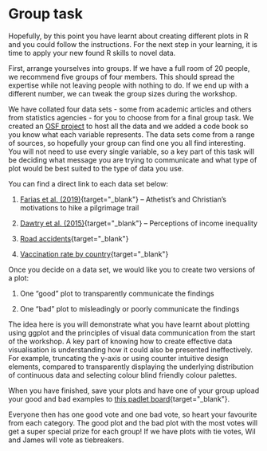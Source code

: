 # Group task

Hopefully, by this point you have learnt about creating different plots in R and you could follow the instructions. For the next step in your learning, it is time to apply your new found R skills to novel data. 

First, arrange yourselves into groups. If we have a full room of 20 people, we recommend five groups of four members. This should spread the expertise while not leaving people with nothing to do. If we end up with a different number, we can tweak the group sizes during the workshop. 

We have collated four data sets - some from academic articles and others from statistics agencies - for you to choose from for a final group task. We created an [OSF project](https://osf.io/9hy5s/) to host all the data and we added a code book so you know what each variable represents. The data sets come from a range of sources, so hopefully your group can find one you all find interesting. You will not need to use every single variable, so a key part of this task will be deciding what message you are trying to communicate and what type of plot would be best suited to the type of data you use. 

You can find a direct link to each data set below:

1. [Farias et al. (2019)](https://osf.io/f85ux/){target="_blank"} – Athetist’s and Christian’s motivations to hike a pilgrimage trail 

2. [Dawtry et al. (2015)](https://osf.io/73jzf/){target="_blank"} – Perceptions of income inequality

3. [Road accidents](https://osf.io/3yb4s/){target="_blank"} 

4. [Vaccination rate by country](https://osf.io/js69f/){target="_blank"}

Once you decide on a data set, we would like you to create two versions of a plot:

1. One “good” plot to transparently communicate the findings

2. One “bad” plot to misleadingly or poorly communicate the findings

The idea here is you will demonstrate what you have learnt about plotting using ggplot and the principles of visual data communication from the start of the workshop. A key part of knowing how to create effective data visualisation is understanding how it could also be presented ineffectively. For example, truncating the y-axis or using counter intuitive design elements, compared to transparently displaying the underlying distribution of continuous data and selecting colour blind friendly colour palettes. 

When you have finished, save your plots and have one of your group upload your good and bad examples to [this padlet board](https://padlet.com/jebartlett94/f92uhrqftfdti352){target="_blank"}. 

Everyone then has one good vote and one bad vote, so heart your favourite from each category. The good plot and the bad plot with the most votes will get a super special prize for each group! If we have plots with tie votes, Wil and James will vote as tiebreakers. 
